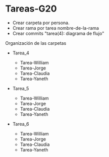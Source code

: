 # Tareas-G20

- Crear carpeta por persona.
- Crear rama por tarea nombre-de-la-rama
- Crear commits "tarea(4): diagrama de flujo"

Organización de las carpetas

- Tarea_4

  - Tarea-William
  - Tarea-Jorge
  - Tarea-Claudia
  - Tarea-Yaneth

- Tarea_5

  - Tarea-William
  - Tarea-Jorge
  - Tarea-Claudia
  - Tarea-Yaneth

- Tarea_6

  - Tarea-William
  - Tarea-Jorge
  - Tarea-Claudia
  - Tarea-Yaneth
